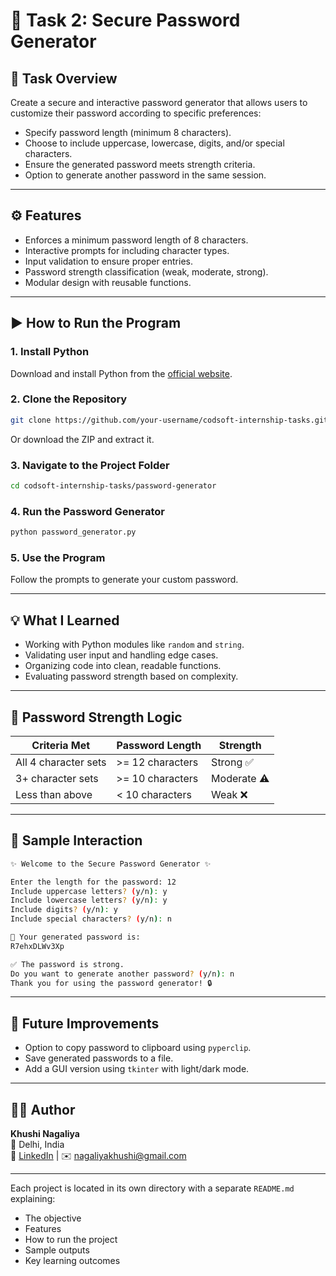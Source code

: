 # 🔐 Task 2: Secure Password Generator

## 📝 Task Overview
Create a secure and interactive password generator that allows users to customize their password according to specific preferences:

- Specify password length (minimum 8 characters).
- Choose to include uppercase, lowercase, digits, and/or special characters.
- Ensure the generated password meets strength criteria.
- Option to generate another password in the same session.

---

## ⚙️ Features

- Enforces a minimum password length of 8 characters.
- Interactive prompts for including character types.
- Input validation to ensure proper entries.
- Password strength classification (weak, moderate, strong).
- Modular design with reusable functions.

---

## ▶️ How to Run the Program

### 1. Install Python
Download and install Python from the [official website](https://www.python.org/downloads/).

### 2. Clone the Repository
```bash
git clone https://github.com/your-username/codsoft-internship-tasks.git
```
Or download the ZIP and extract it.

### 3. Navigate to the Project Folder
```bash
cd codsoft-internship-tasks/password-generator
```

### 4. Run the Password Generator
```bash
python password_generator.py
```

### 5. Use the Program
Follow the prompts to generate your custom password.

---

## 💡 What I Learned

- Working with Python modules like `random` and `string`.
- Validating user input and handling edge cases.
- Organizing code into clean, readable functions.
- Evaluating password strength based on complexity.

---

## 🧠 Password Strength Logic

| Criteria Met         | Password Length | Strength     |
|----------------------|------------------|---------------|
| All 4 character sets | >= 12 characters | Strong ✅      |
| 3+ character sets    | >= 10 characters | Moderate ⚠️    |
| Less than above      | < 10 characters  | Weak ❌        |

---

## 👀 Sample Interaction
```bash
✨ Welcome to the Secure Password Generator ✨

Enter the length for the password: 12
Include uppercase letters? (y/n): y
Include lowercase letters? (y/n): y
Include digits? (y/n): y
Include special characters? (y/n): n

🔑 Your generated password is:
R7ehxDLWv3Xp

✅ The password is strong.
Do you want to generate another password? (y/n): n
Thank you for using the password generator! 🔒
```

---

## 🧩 Future Improvements

- Option to copy password to clipboard using `pyperclip`.
- Save generated passwords to a file.
- Add a GUI version using `tkinter` with light/dark mode.

---

## 👩‍💻 Author
**Khushi Nagaliya**  
📍 Delhi, India  
🔗 [LinkedIn](https://www.linkedin.com/in/khushi-nagaliya) | ✉️ nagaliyakhushi@gmail.com

---

Each project is located in its own directory with a separate `README.md` explaining:
- The objective
- Features
- How to run the project
- Sample outputs
- Key learning outcomes

